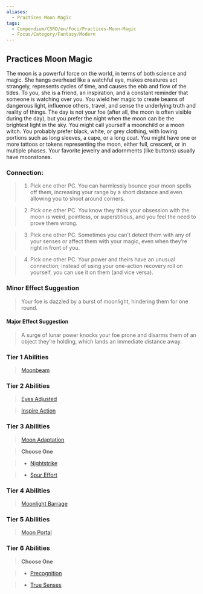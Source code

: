 ```yaml
---
aliases:
  - Practices Moon Magic
tags:
  - Compendium/CSRD/en/Foci/Practices-Moon-Magic
  - Focus/Category/Fantasy/Modern
---
```

  
    
## Practices Moon Magic  
The moon is a powerful force on the world, in terms of both science and magic. She hangs overhead like a watchful eye, makes creatures act strangely, represents cycles of time, and causes the ebb and flow of the tides. To you, she is a friend, an inspiration, and a constant reminder that someone is watching over you. You wield her magic to create beams of dangerous light, influence others, travel, and sense the underlying truth and reality of things. The day is not your foe (after all, the moon is often visible during the day), but you prefer the night when the moon can be the brightest light in the sky. You might call yourself a moonchild or a moon witch. You probably prefer black, white, or grey clothing, with lowing portions such as long sleeves, a cape, or a long coat. You might have one or more tattoos or tokens representing the moon, either full, crescent, or in multiple phases. Your favorite jewelry and adornments (like buttons) usually have moonstones.  
  
  
### Connection:   
>1. Pick one other PC. You can harmlessly bounce your moon spells off them, increasing your range by a short distance and even allowing you to shoot around corners.  
>2. Pick one other PC. You know they think your obsession with the moon is weird, pointless, or superstitious, and you feel the need to prove them wrong.  
>3. Pick one other PC. Sometimes you can’t detect them with any of your senses or affect them with your magic, even when they’re right in front of you.  
>4. Pick one other PC. Your power and theirs have an unusual connection; instead of using your one-action recovery roll on yourself, you can use it on them (and vice versa).  
### Minor Effect Suggestion  
>Your foe is dazzled by a burst of moonlight, hindering them for one round.  
#### Major Effect Suggestion   
>A surge of lunar power knocks your foe prone and disarms them of an object they’re holding, which lands an immediate distance away.  
  
### Tier 1 Abilities    
> [Moonbeam](Moonbeam.md)  
  
  
### Tier 2 Abilities    
> [Eyes Adjusted](Eyes-Adjusted.md)  
> [Inspire Action](Inspire-Action.md)    
  
### Tier 3 Abilities    
>[Moon Adaptation](Moon-Adaptation.md)  
> **Choose One**    
>- [Nightstrike](Nightstrike.md)  
>- [Spur Effort](Spur-Effort.md)  
### Tier 4 Abilities    
> [Moonlight Barrage](Lend-a-Hand.md)    
  
### Tier 5 Abilities    
> [Moon Portal](Moon-Portal.md)  
  
  
### Tier 6 Abilities  
> **Choose One**    
>- [Precognition](Precognition.md)    
>- [True Senses](True-Senses.md)